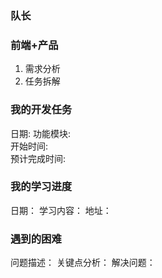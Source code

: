 ### 队长
### 前端+产品
1. 需求分析
2. 任务拆解
### 我的开发任务
日期:
功能模块:    
开始时间:    
预计完成时间:
### 我的学习进度
日期：
学习内容：
地址：
### 遇到的困难
问题描述：
关键点分析：
解决问题：
